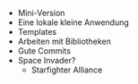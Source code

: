 - Mini-Version 
- Eine lokale kleine Anwendung
- Templates 
- Arbeiten mit Bibliotheken
- Gute Commits
- Space Invader?
	- Starfighter Alliance
